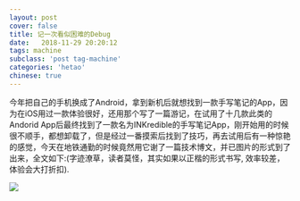 ```yaml
---
layout: post
cover: false
title: 记一次看似困难的Debug
date:   2018-11-29 20:20:12
tags: machine
subclass: 'post tag-machine'
categories: 'hetao'
chinese: true
---
```


今年把自己的手机换成了Android，拿到新机后就想找到一款手写笔记的App，因为在iOS用过一款体验很好，还用那个写了一篇游记，在试用了十几款此类的Andorid App后最终找到了一款名为INKredible的手写笔记App，刚开始用的时候很不顺手，都想卸载了，但是经过一番摸索后找到了技巧，再去试用后有一种惊艳的感觉，今天在地铁通勤的时候竟然用它谢了一篇技术博文，并已图片的形式到了出来，全文如下:(字迹潦草，读者莫怪，其实如果以正楷的形式书写, 效率较差，体验会大打折扣).

![](https://wx3.sinaimg.cn/mw690/7033bf1dly1g0aqh53p3dj20m80zkdlh.jpg)


